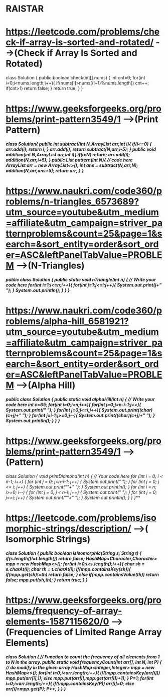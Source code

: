 # RAISTAR

#  https://leetcode.com/problems/check-if-array-is-sorted-and-rotated/  -->(Check if Array Is Sorted and Rotated)
class Solution {
    public boolean check(int[] nums) {
        int cnt=0;
        for(int i=0;i<nums.length;i++){
            if(nums[i]>nums[(i+1)%nums.length]) cnt++;
            if(cnt>1) return false;
        }
        return true;
    }
} 
#  https://www.geeksforgeeks.org/problems/print-pattern3549/1  -->(Print Pattern)
***class Solution{
    public int subtract(int N,ArrayList<Integer> arr,int i){
        if(i<=0) {
            arr.add(i);
            return i;
        }
        arr.add(i);
        return subtract(N,arr,i-5);
    }
    public void addition(int N,ArrayList<Integer> arr,int i){
        if(i>N) return;
        arr.add(i);
        addition(N,arr,i+5);
    }
    public List<Integer> pattern(int N){
        // code here\
        ArrayList<Integer> arr = new ArrayList<>();
        int ans = subtract(N,arr,N);
        addition(N,arr,ans+5);
        return arr;
    }
}***

# https://www.naukri.com/code360/problems/n-triangles_6573689?utm_source=youtube&utm_medium=affiliate&utm_campaign=striver_patternproblems&count=25&page=1&search=&sort_entity=order&sort_order=ASC&leftPanelTabValue=PROBLEM -->(N-Triangles)
***public class Solution {
    public static void nTriangle(int n) {
        // Write your code here
        for(int i=1;i<=n;i++){
            for(int j=1;j<=i;j++){
                System.out.print(j+" ");
            }
            System.out.println();
        }
    }
}***

# https://www.naukri.com/code360/problems/alpha-hill_6581921?utm_source=youtube&utm_medium=affiliate&utm_campaign=striver_patternproblems&count=25&page=1&search=&sort_entity=order&sort_order=ASC&leftPanelTabValue=PROBLEM  -->(Alpha Hill)
***public class Solution {
    public static void alphaHill(int n) {
        // Write your code here
        int c=65;
        for(int i=0;i<n;i++){
            for(int j=0;j<n-i-1;j++){
                System.out.print(" ");
            }
            for(int j=0;j<=i;j++){
                System.out.print((char)(c+j)+" ");
            }
            for(int j=i-1;j>=0;j--){
                System.out.print((char)(c+j)+" ");
            }
            System.out.println();
        }
    }
}***

#  https://www.geeksforgeeks.org/problems/print-pattern3549/1  -->(Pattern)
***class Solution {
    void printDiamond(int n) {
        // Your code here
       for (int i = 0; i < n-1; i++) {
            for (int j = 0; j<n-i-1; j++) {
                System.out.print(" ");
            }
            for (int j = 0; j <= i; j++) {
                System.out.print("*"+" ");
            }
            System.out.println();
        }
        for (int i = n; i>=0; i--) {
            for (int j = 0; j < n-i; j++) {
                System.out.print(" ");
            }
             for (int j = 0; j<=i; j++) {
                System.out.print("*"+" ");
            }
            System.out.println();
        }
    }
}***

# https://leetcode.com/problems/isomorphic-strings/description/  -->( Isomorphic Strings)
***class Solution {
    public boolean isIsomorphic(String s, String t) {
        if(s.length()!=t.length()) return false;
        HashMap<Character,Character> mpp = new HashMap<>();
        for(int i=0;i<s.length();i++){
            char sh = s.charAt(i);
            char th = t.charAt(i);
            if(mpp.containsKey(sh)){
                if(mpp.get(sh)!=th) return false;
            }
            else if(mpp.containsValue(th)) return false;
            mpp.put(sh,th);
        }
        return true;
    }
}***

# https://www.geeksforgeeks.org/problems/frequency-of-array-elements-1587115620/0  -->(Frequencies of Limited Range Array Elements)
***class Solution {
    // Function to count the frequency of all elements from 1 to N in the array.
    public static void frequencyCount(int arr[], int N, int P) {
        // do modify in the given array
        HashMap<Integer,Integer> mpp = new HashMap<>();
        for(int i=0;i<arr.length;i++){
            if(!mpp.containsKey(arr[i])) mpp.put(arr[i],1);
            else mpp.put(arr[i],mpp.get(arr[i])+1);
        }
        P=1;
        for(int i=0;i<arr.length;i++){
            if(!mpp.containsKey(P)) arr[i]=0;
            else arr[i]=mpp.get(P);
            P++;
        }
    }
}***
